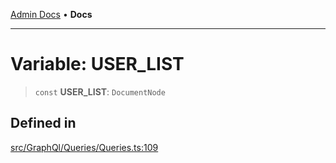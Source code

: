 [Admin Docs](/) • **Docs**

***

# Variable: USER\_LIST

> `const` **USER\_LIST**: `DocumentNode`

## Defined in

[src/GraphQl/Queries/Queries.ts:109](https://github.com/PalisadoesFoundation/talawa-admin/blob/main/src/GraphQl/Queries/Queries.ts#L109)

